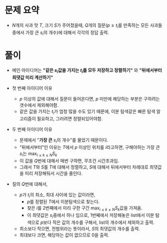 # 문제 요약 
- $N$개의 사과 맛 $T$, 크기 $S$가 주어졌을때, $Q$개의 질문($p\geq{t_i}$를 만족하는 모든 사과들 중에서 가장 큰 $s_i$의 개수)에 대해서 각각의 정답 출력.

# 풀이
- 메인 아이디어는 **"같은 $s_i$값을 가지는 $t_i$를 모두 저장하고 정렬하기"** 와 **"뒤에서부터 최댓값 미리 계산하기"**

- 첫 번째 아이디어 이유
    - $p$ 이상의 값에 대해서 질문이 들어온다면, $p$ 미만에 해당하는 부분은 구하려는 갯수에서 제외해야함.
    - 같은 값을 가지는 $t_i$가 엄청 많을 수도 있기 때문에, 이분 탐색같은 빠른 탐색 알고리즘이 필요하고, 그러려면 정렬되있어야함.

- 두 번째 아이디어 이유
    - 문제에서 "**가장 큰** $s_i$의 개수"를 물었기 때문이다.
    - "뒤에서부터"인 이유는 $T$에서 $p$ 이상인 위치를 $i$라고하면, 구해야하는 가장 큰 $s_i$는 $\text{max}_{i\leq{k}\leq{N}}S_{k}$
    - 이 값을 $Q$번에 대해서 매번 구하면, 무조건 시간초과임.
    - 그래서 $T$와 $S$를 $T$에 대해서 정렬하고, $S$에 대해서 뒤에서부터 차례대로 최댓값을 미리 저장해둬서 시간을 줄인다.

- 질의 $Q$번에 대해서,
    - $p$가 $t_i$의 최소, 최대 사이에 있는 값이라면,
        - $p$를 정렬된 $T$에서 이분탐색으로 찾는다.
        - 찾은 $i$를 2번째에서 미리 구한 구간 $\text{max}_{i\leq{k}\leq{N}}S_{k}$값을 가져옴.
        - 이 최댓값은 $s_i$중에서 하나 임으로, 1번째에서 저장해놓은 list에서 이분 탐색으로 $p$보다 작은 값의 개수를 구해서, list의 개수에서 제외하고 출력.
    - 최소보다 작으면, 전범위라는 뜻이라서, $S$의 최댓값의 개수를 출력.
    - 최대보다 크면, 해당하는 값이 없으므로 0을 출력.